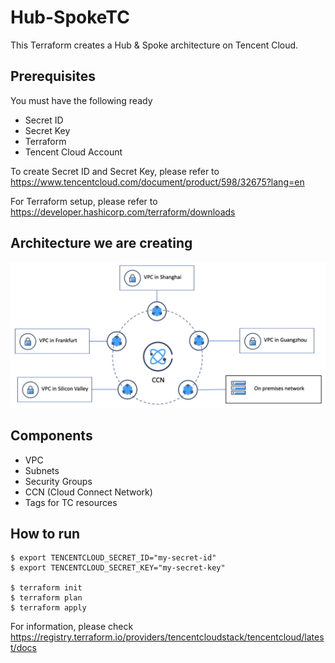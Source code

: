 # Hub-SpokeTC

This Terraform creates a Hub & Spoke architecture on Tencent Cloud.

## Prerequisites
You must have the following ready

- Secret ID
- Secret Key 
- Terraform
- Tencent Cloud Account

To create Secret ID and Secret Key, please refer to https://www.tencentcloud.com/document/product/598/32675?lang=en 

For Terraform setup, please refer to https://developer.hashicorp.com/terraform/downloads 

## Architecture we are creating
<img src="./images/HubSpoke.png">

## Components 
 - VPC
 - Subnets
 - Security Groups
 - CCN (Cloud Connect Network)
 - Tags for TC resources

## How to run
```
$ export TENCENTCLOUD_SECRET_ID="my-secret-id"
$ export TENCENTCLOUD_SECRET_KEY="my-secret-key"

$ terraform init
$ terraform plan
$ terraform apply
```

For information, please check https://registry.terraform.io/providers/tencentcloudstack/tencentcloud/latest/docs
